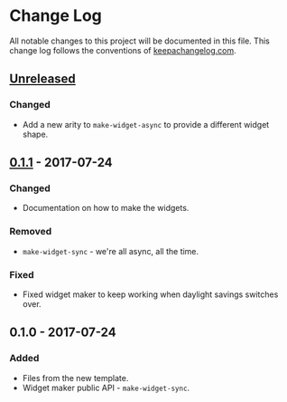 # Change Log
All notable changes to this project will be documented in this file. This change log follows the conventions of [keepachangelog.com](http://keepachangelog.com/).

## [Unreleased]
### Changed
- Add a new arity to `make-widget-async` to provide a different widget shape.

## [0.1.1] - 2017-07-24
### Changed
- Documentation on how to make the widgets.

### Removed
- `make-widget-sync` - we're all async, all the time.

### Fixed
- Fixed widget maker to keep working when daylight savings switches over.

## 0.1.0 - 2017-07-24
### Added
- Files from the new template.
- Widget maker public API - `make-widget-sync`.

[Unreleased]: https://github.com/your-name/cps/compare/0.1.1...HEAD
[0.1.1]: https://github.com/your-name/cps/compare/0.1.0...0.1.1
